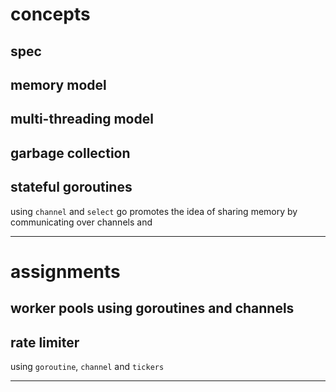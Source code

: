 # concepts

## spec

## memory model

## multi-threading model

## garbage collection

## stateful goroutines

using `channel` and `select`
go promotes the idea of sharing memory by communicating over channels
and 

---

# assignments

## worker pools using goroutines and channels

## rate limiter
 using `goroutine`, `channel` and `tickers`

---

